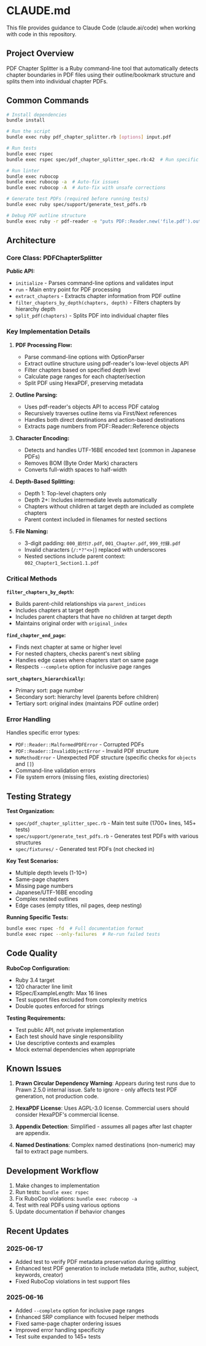 # CLAUDE.md

This file provides guidance to Claude Code (claude.ai/code) when working with code in this repository.

## Project Overview

PDF Chapter Splitter is a Ruby command-line tool that automatically detects chapter boundaries in PDF files using their outline/bookmark structure and splits them into individual chapter PDFs.

## Common Commands

```bash
# Install dependencies
bundle install

# Run the script
bundle exec ruby pdf_chapter_splitter.rb [options] input.pdf

# Run tests
bundle exec rspec
bundle exec rspec spec/pdf_chapter_splitter_spec.rb:42  # Run specific test

# Run linter
bundle exec rubocop
bundle exec rubocop -a  # Auto-fix issues
bundle exec rubocop -A  # Auto-fix with unsafe corrections

# Generate test PDFs (required before running tests)
bundle exec ruby spec/support/generate_test_pdfs.rb

# Debug PDF outline structure
bundle exec ruby -r pdf-reader -e "puts PDF::Reader.new('file.pdf').outline"
```

## Architecture

### Core Class: PDFChapterSplitter

**Public API:**
- `initialize` - Parses command-line options and validates input
- `run` - Main entry point for PDF processing
- `extract_chapters` - Extracts chapter information from PDF outline
- `filter_chapters_by_depth(chapters, depth)` - Filters chapters by hierarchy depth
- `split_pdf(chapters)` - Splits PDF into individual chapter files

### Key Implementation Details

1. **PDF Processing Flow:**
   - Parse command-line options with OptionParser
   - Extract outline structure using pdf-reader's low-level objects API
   - Filter chapters based on specified depth level
   - Calculate page ranges for each chapter/section
   - Split PDF using HexaPDF, preserving metadata

2. **Outline Parsing:**
   - Uses pdf-reader's objects API to access PDF catalog
   - Recursively traverses outline items via First/Next references
   - Handles both direct destinations and action-based destinations
   - Extracts page numbers from PDF::Reader::Reference objects

3. **Character Encoding:**
   - Detects and handles UTF-16BE encoded text (common in Japanese PDFs)
   - Removes BOM (Byte Order Mark) characters
   - Converts full-width spaces to half-width

4. **Depth-Based Splitting:**
   - Depth 1: Top-level chapters only
   - Depth 2+: Includes intermediate levels automatically
   - Chapters without children at target depth are included as complete chapters
   - Parent context included in filenames for nested sections

5. **File Naming:**
   - 3-digit padding: `000_前付け.pdf`, `001_Chapter.pdf`, `999_付録.pdf`
   - Invalid characters (`/:*?"<>|`) replaced with underscores
   - Nested sections include parent context: `002_Chapter1_Section1.1.pdf`

### Critical Methods

**`filter_chapters_by_depth`:**
- Builds parent-child relationships via `parent_indices`
- Includes chapters at target depth
- Includes parent chapters that have no children at target depth
- Maintains original order with `original_index`

**`find_chapter_end_page`:**
- Finds next chapter at same or higher level
- For nested chapters, checks parent's next sibling
- Handles edge cases where chapters start on same page
- Respects `--complete` option for inclusive page ranges

**`sort_chapters_hierarchically`:**
- Primary sort: page number
- Secondary sort: hierarchy level (parents before children)
- Tertiary sort: original index (maintains PDF outline order)

### Error Handling

Handles specific error types:
- `PDF::Reader::MalformedPDFError` - Corrupted PDFs
- `PDF::Reader::InvalidObjectError` - Invalid PDF structure
- `NoMethodError` - Unexpected PDF structure (specific checks for `objects` and `[]`)
- Command-line validation errors
- File system errors (missing files, existing directories)

## Testing Strategy

**Test Organization:**
- `spec/pdf_chapter_splitter_spec.rb` - Main test suite (1700+ lines, 145+ tests)
- `spec/support/generate_test_pdfs.rb` - Generates test PDFs with various structures
- `spec/fixtures/` - Generated test PDFs (not checked in)

**Key Test Scenarios:**
- Multiple depth levels (1-10+)
- Same-page chapters
- Missing page numbers
- Japanese/UTF-16BE encoding
- Complex nested outlines
- Edge cases (empty titles, nil pages, deep nesting)

**Running Specific Tests:**
```bash
bundle exec rspec -fd  # Full documentation format
bundle exec rspec --only-failures  # Re-run failed tests
```

## Code Quality

**RuboCop Configuration:**
- Ruby 3.4 target
- 120 character line limit
- RSpec/ExampleLength: Max 16 lines
- Test support files excluded from complexity metrics
- Double quotes enforced for strings

**Testing Requirements:**
- Test public API, not private implementation
- Each test should have single responsibility
- Use descriptive contexts and examples
- Mock external dependencies when appropriate

## Known Issues

1. **Prawn Circular Dependency Warning**: Appears during test runs due to Prawn 2.5.0 internal issue. Safe to ignore - only affects test PDF generation, not production code.

2. **HexaPDF License**: Uses AGPL-3.0 license. Commercial users should consider HexaPDF's commercial license.

3. **Appendix Detection**: Simplified - assumes all pages after last chapter are appendix.

4. **Named Destinations**: Complex named destinations (non-numeric) may fail to extract page numbers.

## Development Workflow

1. Make changes to implementation
2. Run tests: `bundle exec rspec`
3. Fix RuboCop violations: `bundle exec rubocop -a`
4. Test with real PDFs using various options
5. Update documentation if behavior changes

## Recent Updates

### 2025-06-17
- Added test to verify PDF metadata preservation during splitting
- Enhanced test PDF generation to include metadata (title, author, subject, keywords, creator)
- Fixed RuboCop violations in test support files

### 2025-06-16
- Added `--complete` option for inclusive page ranges
- Enhanced SRP compliance with focused helper methods
- Fixed same-page chapter ordering issues
- Improved error handling specificity
- Test suite expanded to 145+ tests